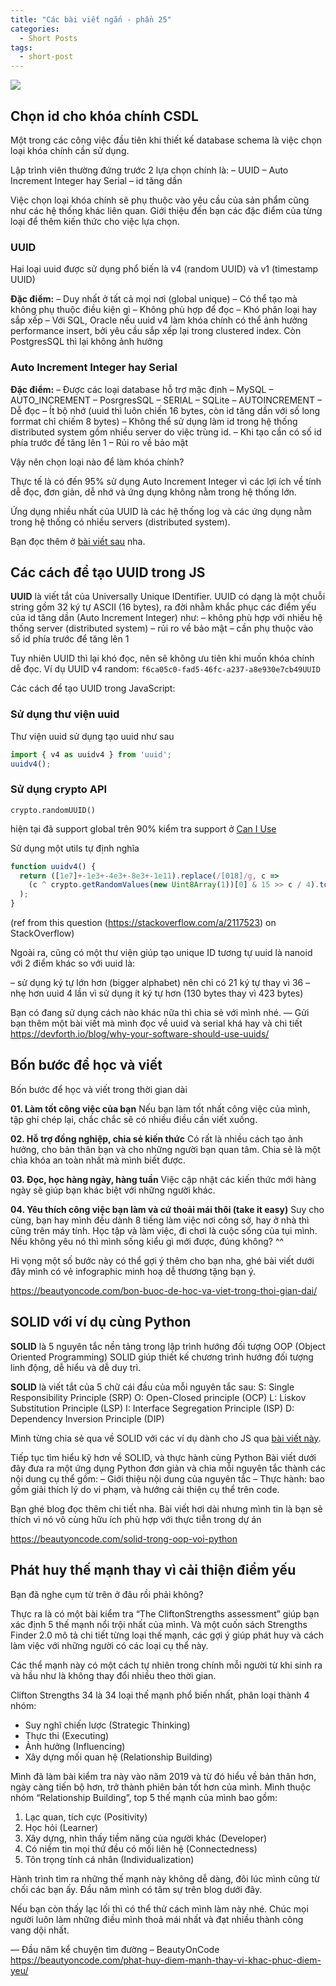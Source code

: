 ```yaml
---
title: "Các bài viết ngắn - phần 25"
categories:
  - Short Posts
tags:
  - short-post
---
```

![](https://i0.wp.com/beautyoncode.com/wp-content/uploads/2023/01/25.png)
## Chọn id cho khóa chính CSDL
Một trong các công việc đầu tiên khi thiết kế database schema là việc chọn loại khóa chính cần sử dụng.

Lập trình viên thường đứng trước 2 lựa chọn chính là:
– UUID
– Auto Increment Integer hay Serial – id tăng dần

Việc chọn loại khóa chính sẽ phụ thuộc vào yêu cầu của sản phẩm cũng như các hệ thống khác liên quan.
Giới thiệu đến bạn các đặc điểm của từng loại để thêm kiến thức cho việc lựa chọn.

### UUID

Hai loại uuid được sử dụng phổ biến là v4 (random UUID) và v1 (timestamp UUID)

**Đặc điểm:**
– Duy nhất ở tất cả mọi nơi (global unique)
– Có thể tạo mà không phụ thuộc điều kiện gì
– Không phù hợp để đọc
– Khó phân loại hay sắp xếp
– Với SQL, Oracle nếu uuid v4 làm khóa chính có thể ảnh hưởng performance insert, bởi yêu cầu sắp xếp lại trong clustered index. Còn PostgresSQL thì lại không ảnh hưởng

### Auto Increment Integer hay Serial

**Đặc điểm:**
– Được các loại database hỗ trợ mặc định
– MySQL – AUTO_INCREMENT
– PosrgresSQL – SERIAL
– SQLite – AUTOINCREMENT
– Dễ đọc
– Ít bộ nhớ (uuid thì luôn chiến 16 bytes, còn id tăng dần với số long forrmat chỉ chiếm 8 bytes)
– Không thể sử dụng làm id trong hệ thống distributed system gồm nhiều server do việc trùng id.
– Khi tạo cần có số id phía trước để tăng lên 1
– Rủi ro về bảo mật

Vậy nên chọn loại nào để làm khóa chính?

Thực tế là có đến 95% sử dụng Auto Increment Integer vì các lợi ích về tính dễ đọc, đơn giản, dễ nhớ và ứng dụng không nằm trong hệ thống lớn.

Ứng dụng nhiều nhất của UUID là các hệ thống log và các ứng dụng nằm trong hệ thống có nhiều servers (distributed system).

Bạn đọc thêm ở [bài viết sau](https://www.bytebase.com/blog/choose-primary-key-uuid-or-auto-increment) nha.

## Các cách để tạo UUID trong JS
**UUID** là viết tắt của Universally Unique IDentifier.
UUID có dạng là một chuỗi string gồm 32 ký tự ASCII (16 bytes), ra đời nhằm khắc phục các điểm yếu của id tăng dần (Auto Increment Integer) như:
– không phù hợp với nhiều hệ thống server (distributed system)
– rủi ro về bảo mật
– cần phụ thuộc vào số id phía trước để tăng lên 1

Tuy nhiên UUID thì lại khó đọc, nên sẽ không ưu tiên khi muốn khóa chính dễ đọc.
Ví dụ UUID v4 random: `f6ca05c0-fad5-46fc-a237-a8e930e7cb49UUID`

Các cách để tạo UUID trong JavaScript:

### Sử dụng thư viện uuid
Thư viện uuid sử dụng tạo uuid như sau

```js
import { v4 as uuidv4 } from 'uuid';
uuidv4();
```

### Sử dụng crypto API
`crypto.randomUUID()`

hiện tại đã support global trên 90% kiểm tra support ở [Can I Use](https://caniuse.com/mdn-api_crypto_randomuuid)

Sử dụng một utils tự định nghĩa
```js
function uuidv4() {
  return ([1e7]+-1e3+-4e3+-8e3+-1e11).replace(/[018]/g, c =>
    (c ^ crypto.getRandomValues(new Uint8Array(1))[0] & 15 >> c / 4).toString(16)
  );
}
```

(ref from this question (https://stackoverflow.com/a/2117523) on StackOverflow)

Ngoài ra, cũng có một thư viện giúp tạo unique ID tương tự uuid là nanoid với 2 điểm khác so với uuid là:

– sử dụng ký tự lớn hơn (bigger alphabet) nên chỉ có 21 ký tự thay vì 36
– nhẹ hơn uuid 4 lần vì sử dụng ít ký tự hơn (130 bytes thay vì 423 bytes)

Bạn có đang sử dụng cách nào khác nữa thì chia sẻ với mình nhé.
—
Gửi bạn thêm một bài viết mà mình đọc về uuid và serial khá hay và chi tiết
https://devforth.io/blog/why-your-software-should-use-uuids/

## Bốn bước để học và viết

Bốn bước để học và viết trong thời gian dài

**01. Làm tốt công việc của bạn**
Nếu bạn làm tốt nhất công việc của mình, tập ghi chép lại, chắc chắc sẽ có nhiều điều cần viết xuống.

**02. Hỗ trợ đồng nghiệp, chia sẻ kiến thức**
Có rất là nhiều cách tạo ảnh hưởng, cho bản thân bạn và cho những người bạn quan tâm. Chia sẻ là một chìa khóa an toàn nhất mà mình biết được.

**03. Đọc, học hàng ngày, hàng tuần**
Việc cập nhật các kiến thức mới hàng ngày sẽ giúp bạn khác biệt với những người khác.

**04. Yêu thích công việc bạn làm và cứ thoải mái thôi (take it easy)**
Suy cho cùng, bạn hay mình đều dành 8 tiếng làm việc nơi công sở, hay ở nhà thì cũng trên máy tính. Học tập và làm việc, đi chơi là cuộc sống của tụi mình.
Nếu không yêu nó thì mình sống kiểu gì mới được, đúng không? ^^

Hi vọng một số bước này có thể gợi ý thêm cho bạn nha, ghé bài viết dưới đây mình có vẻ infographic minh hoạ dễ thương tặng bạn ý.

https://beautyoncode.com/bon-buoc-de-hoc-va-viet-trong-thoi-gian-dai/

## SOLID với ví dụ cùng Python

**SOLID** là 5 nguyên tắc nền tảng trong lập trình hướng đối tượng OOP (Object Oriented Programming)
SOLID giúp thiết kế chương trình hướng đối tượng linh động, dễ hiểu và dễ duy trì.


**SOLID** là viết tắt của 5 chữ cái đầu của mỗi nguyên tắc sau:
S: Single Responsibility Principle (SRP)
O: Open-Closed principle (OCP)
L: Liskov Substitution Principle (LSP)
I: Interface Segregation Principle (ISP)
D: Dependency Inversion Principle (DIP)

Mình từng chia sẻ qua về SOLID với các ví dụ dành cho JS qua [bài viết này](https://careerly.vn/comments/4974?utm_campaign=self-share).

Tiếp tục tìm hiểu kỹ hơn về SOLID, và thực hành cùng Python
Bài viết dưới đây đưa ra một ứng dụng Python đơn giản và chia mỗi nguyên tắc thành các nội dung cụ thể gồm:
– Giới thiệu nội dung của nguyên tắc
– Thực hành: bao gồm giải thích lý do vi phạm, và hướng cải thiện cụ thể trên code.

Bạn ghé blog đọc thêm chi tiết nha.
Bài viết hơi dài nhưng mình tin là bạn sẽ thích vì nó vô cùng hữu ích phù hợp với thực tiễn trong dự án

https://beautyoncode.com/solid-trong-oop-voi-python

## Phát huy thế mạnh thay vì cải thiện điểm yếu

Bạn đã nghe cụm từ trên ở đâu rồi phải không?

Thực ra là có một bài kiểm tra “The CliftonStrengths assessment” giúp bạn xác định 5 thế mạnh nổi trội nhất của mình.
Và một cuốn sách Strengths Finder 2.0 mô tả chi tiết từng loại thế mạnh, các gợi ý giúp phát huy và cách làm việc với những người có các loại cụ thể này.

Các thể mạnh này có một cách tự nhiên trong chính mỗi người từ khi sinh ra và hầu như là không thay đổi nhiều theo thời gian.

Clifton Strengths 34 là 34 loại thế mạnh phổ biến nhất, phân loại thành 4 nhóm:
+ Suy nghĩ chiến lược (Strategic Thinking)
+ Thực thi (Executing)
+ Ảnh hưởng (Influencing)
+ Xây dựng mối quan hệ (Relationship Building)

Mình đã làm bài kiểm tra này vào năm 2019 và từ đó hiểu về bản thân hơn, ngày càng tiến bộ hơn, trở thành phiên bản tốt hơn của mình.
Mình thuộc nhóm “Relationship Building”, top 5 thế mạnh của mình bao gồm:
1. Lạc quan, tích cực (Positivity)
2. Học hỏi (Learner)
3. Xây dựng, nhìn thấy tiềm năng của người khác (Developer)
4. Có niềm tin mọi thứ đều có mối liên hệ (Connectedness)
5. Tôn trọng tính cá nhân (Individualization)

Hành trình tìm ra những thế mạnh này không dễ dàng, đôi lúc mình cũng từ chối các bạn ấy. Đầu năm mình có tâm sự trên blog dưới đây.

Nếu bạn còn thấy lạc lối thì có thể thử cách mình làm này nhé.
Chúc mọi người luôn làm những điều mình thoả mái nhất và đạt nhiều thành công vang dội nhất.

—
Đầu năm kể chuyện tìm đường – BeautyOnCode
https://beautyoncode.com/phat-huy-diem-manh-thay-vi-khac-phuc-diem-yeu/